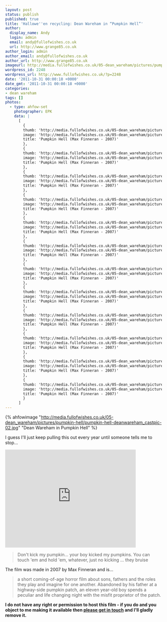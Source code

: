 ```yaml
---
layout: post
status: publish
published: true
title: 'Hallowe''en recycling: Dean Wareham in “Pumpkin Hell”'
author:
  display_name: Andy
  login: admin
  email: andy@fullofwishes.co.uk
  url: http://www.grange85.co.uk
author_login: admin
author_email: andy@fullofwishes.co.uk
author_url: http://www.grange85.co.uk
imageurl: http://media.fullofwishes.co.uk/05-dean_wareham/pictures/pumpkin-hell/pumpkin-hell-deanwareham_castpic-02.jpg
wordpress_id: 2248
wordpress_url: http://www.fullofwishes.co.uk/?p=2248
date: '2011-10-31 00:00:18 +0000'
date_gmt: '2011-10-31 00:00:18 +0000'
categories:
- dean wareham
tags: []
photos:
  - type: ahfow-set
    photographer: EPK
    data: |
      [
        {
        thumb: 'http://media.fullofwishes.co.uk/05-dean_wareham/pictures/pumpkin-hell/thumbs/pumpkin-hell-deanandtolan-01.jpg',
        image: 'http://media.fullofwishes.co.uk/05-dean_wareham/pictures/pumpkin-hell/pumpkin-hell-deanandtolan-01.jpg',
        title: 'Pumpkin Hell (Max Finneran - 2007)'
        },
        {
        thumb: 'http://media.fullofwishes.co.uk/05-dean_wareham/pictures/pumpkin-hell/thumbs/pumpkin-hell-deanwareham_castpic-02.jpg',
        image: 'http://media.fullofwishes.co.uk/05-dean_wareham/pictures/pumpkin-hell/pumpkin-hell-deanwareham_castpic-02.jpg',
        title: 'Pumpkin Hell (Max Finneran - 2007)'
        },
        {
        thumb: 'http://media.fullofwishes.co.uk/05-dean_wareham/pictures/pumpkin-hell/thumbs/pumpkin-hell-img_2492-03.jpg',
        image: 'http://media.fullofwishes.co.uk/05-dean_wareham/pictures/pumpkin-hell/pumpkin-hell-img_2492-03.jpg',
        title: 'Pumpkin Hell (Max Finneran - 2007)'
        },
        {
        thumb: 'http://media.fullofwishes.co.uk/05-dean_wareham/pictures/pumpkin-hell/thumbs/pumpkin-hell-mick_jeff_sc22_new-04.jpg',
        image: 'http://media.fullofwishes.co.uk/05-dean_wareham/pictures/pumpkin-hell/pumpkin-hell-mick_jeff_sc22_new-04.jpg',
        title: 'Pumpkin Hell (Max Finneran - 2007)'
        },
        {
        thumb: 'http://media.fullofwishes.co.uk/05-dean_wareham/pictures/pumpkin-hell/thumbs/pumpkin-hell-mickterry_sc16_new-06.jpg',
        image: 'http://media.fullofwishes.co.uk/05-dean_wareham/pictures/pumpkin-hell/pumpkin-hell-mickterry_sc16_new-06.jpg',
        title: 'Pumpkin Hell (Max Finneran - 2007)'
        },
        {
        thumb: 'http://media.fullofwishes.co.uk/05-dean_wareham/pictures/pumpkin-hell/thumbs/pumpkin-hell-mickterry_sc3_new-05.jpg',
        image: 'http://media.fullofwishes.co.uk/05-dean_wareham/pictures/pumpkin-hell/pumpkin-hell-mickterry_sc3_new-05.jpg',
        title: 'Pumpkin Hell (Max Finneran - 2007)'
        },
        {
        thumb: 'http://media.fullofwishes.co.uk/05-dean_wareham/pictures/pumpkin-hell/thumbs/pumpkin-hell-oskar_nick_max_dean_john-07.jpg',
        image: 'http://media.fullofwishes.co.uk/05-dean_wareham/pictures/pumpkin-hell/pumpkin-hell-oskar_nick_max_dean_john-07.jpg',
        title: 'Pumpkin Hell (Max Finneran - 2007)'
        },
        {
        thumb: 'http://media.fullofwishes.co.uk/05-dean_wareham/pictures/pumpkin-hell/thumbs/pumpkin-hell-pumpkinhell02-08.jpg',
        image: 'http://media.fullofwishes.co.uk/05-dean_wareham/pictures/pumpkin-hell/pumpkin-hell-pumpkinhell02-08.jpg',
        title: 'Pumpkin Hell (Max Finneran - 2007)'
        },
        {
        thumb: 'http://media.fullofwishes.co.uk/05-dean_wareham/pictures/pumpkin-hell/thumbs/pumpkin-hell-pumpkinhell119-11.jpg',
        image: 'http://media.fullofwishes.co.uk/05-dean_wareham/pictures/pumpkin-hell/pumpkin-hell-pumpkinhell119-11.jpg',
        title: 'Pumpkin Hell (Max Finneran - 2007)'
        },
        {
        thumb: 'http://media.fullofwishes.co.uk/05-dean_wareham/pictures/pumpkin-hell/thumbs/pumpkin-hell-pumpkinhell151-12.jpg',
        image: 'http://media.fullofwishes.co.uk/05-dean_wareham/pictures/pumpkin-hell/pumpkin-hell-pumpkinhell151-12.jpg',
        title: 'Pumpkin Hell (Max Finneran - 2007)'
        },
        {
        thumb: 'http://media.fullofwishes.co.uk/05-dean_wareham/pictures/pumpkin-hell/thumbs/pumpkin-hell-pumpkinhell19-09.jpg',
        image: 'http://media.fullofwishes.co.uk/05-dean_wareham/pictures/pumpkin-hell/pumpkin-hell-pumpkinhell19-09.jpg',
        title: 'Pumpkin Hell (Max Finneran - 2007)'
        },
        {
        thumb: 'http://media.fullofwishes.co.uk/05-dean_wareham/pictures/pumpkin-hell/thumbs/pumpkin-hell-pumpkinhell85-10.jpg',
        image: 'http://media.fullofwishes.co.uk/05-dean_wareham/pictures/pumpkin-hell/pumpkin-hell-pumpkinhell85-10.jpg',
        title: 'Pumpkin Hell (Max Finneran - 2007)'
        }
      ]
---
```

{% ahfowimage "http://media.fullofwishes.co.uk/05-dean_wareham/pictures/pumpkin-hell/pumpkin-hell-deanwareham_castpic-02.jpg" "Dean Wareham in Pumpkin Hell" %}
<p>I guess I'll just keep pulling this out every year until someone tells me to stop...</p>

<iframe width="420" height="315" src="https://www.youtube.com/embed/G09csbVdcsw" frameborder="0" allowfullscreen></iframe>
<blockquote>Don't kick my pumpkin&hellip; your boy kicked my pumpkins. You can touch 'em and hold 'em, whatever, just no kicking … they bruise</blockquote>

<p>The film was made in 2007 by <span class="removed_link" title="http://www.finneranfilms.com">Max Finneran</span> and is...</p>
<blockquote><p>a short coming-of-age horror film about sons, fathers and the roles they play and imagine for one another.  Abandoned by his father at a highway-side pumpkin patch, an eleven year-old boy spends a peculiar and life changing night with the misfit proprietor of the patch. </p></blockquote>
<p><strong>I do not have any right or permission to host this film - if you do and you object to me making it available then <a href="mailto:andy@grange85.co.uk">please get in touch</a> and I'll gladly remove it.</strong></p>
